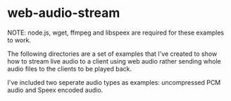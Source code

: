 web-audio-stream
================

NOTE: node.js, wget, ffmpeg and libspeex are required for these examples to work.

The following directories are a set of examples that I've created to show how to stream live audio to a client using web audio rather sending whole audio files to the clients to be played back.

I've included two seperate audio types as examples: uncompressed PCM audio and Speex encoded audio.
